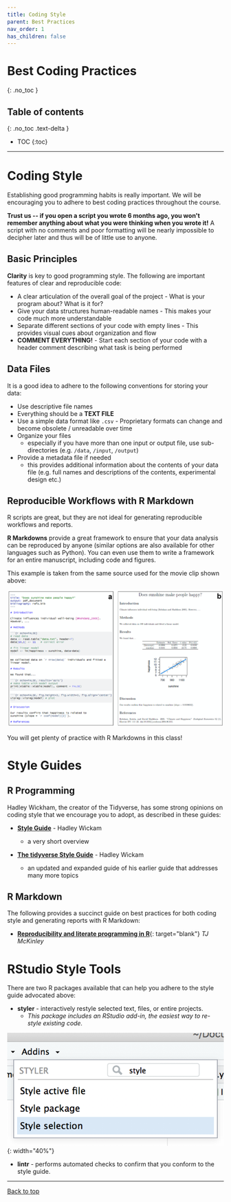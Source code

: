 ```yaml
---
title: Coding Style
parent: Best Practices
nav_order: 1
has_children: false
---
```


# Best Coding Practices
{: .no_toc }


## Table of contents
{: .no_toc .text-delta }

- TOC
{:toc}

---

# Coding Style
<!-- Note: also put something similar in the R Resources index page -->

Establishing good programming habits is really important. We will be encouraging you to adhere to best coding practices throughout the course.

**Trust us -- if you open a script you wrote 6 months ago, you won't remember anything about what you were thinking when you wrote it!** A script with no comments and poor formatting will be nearly impossible to decipher later and thus will be of little use to anyone.


## Basic Principles

**Clarity** is key to good programming style. The following are important features of clear and reproducible code:

+ A clear articulation of the overall goal of the project - What is your program about? What is it for?
+ Give your data structures human-readable names - This makes your code much more understandable
+ Separate different sections of your code with empty lines - This provides visual cues about organization and flow
+ **COMMENT EVERYTHING!** - Start each section of your code with a header comment describing what task is being performed


## Data Files

It is a good idea to adhere to the following conventions for storing your data:

+ Use descriptive file names
+ Everything should be a **TEXT FILE**
+ Use a simple data format like `.csv` - Proprietary formats can change and become obsolete / unreadable over time
+ Organize your files
  + especially if you have more than one input or output file, use sub-directories (e.g. `/data`, `/input`, `/output`)
+ Provide a metadata file if needed
  + this provides additional information about the contents of your data file (e.g. full names and descriptions of the contents, experimental design etc.)


## Reproducible Workflows with R Markdown

R scripts are great, but they are not ideal for generating reproducible workflows and reports.

**R Markdowns** provide a great framework to ensure that your data analysis can be reproduced by anyone (similar options are also available for other languages such as Python). You can even use them to write a framework for an entire manuscript, including code and figures.

This example is taken from the same source used for the movie clip shown above:

![Manuscript template](images/Rmd_manuscript_framework.png)

You will get plenty of practice with R Markdowns in this class!


# Style Guides

## R Programming

Hadley Wickham, the creator of the Tidyverse, has some strong opinions on coding style that we encourage you to adopt, as described in these guides:

+ [**Style Guide**](http://adv-r.had.co.nz/Style.html) - Hadley Wickam
  + a very short overview

+ [**The tidyverse Style Guide**](https://style.tidyverse.org/index.html) - Hadley Wickam
  + an updated and expanded guide of his earlier guide that addresses many more topics


## R Markdown

The following provides a succinct guide on best practices for both coding style and generating reports with R Markdown:

* [**Reproducibility and literate programming in R**](https://exeter-data-analytics.github.io/LitProg/index.html){: target="blank"} _TJ McKinley_


<!-- * [**R Programming for Research**](https://geanders.github.io/RProgrammingForResearch/){: target="blank"} -->


# RStudio Style Tools

There are two R packages available that can help you adhere to the style guide advocated above:

+ **styler** - interactively restyle selected text, files, or entire projects.
  + _This package includes an RStudio add-in, the easiest way to re-style existing code._

![Styler Addin](images/styler-addin.png){: width="40%"}

+ **lintr** - performs automated checks to confirm that you conform to the style guide.

---

[Back to top](#top)
